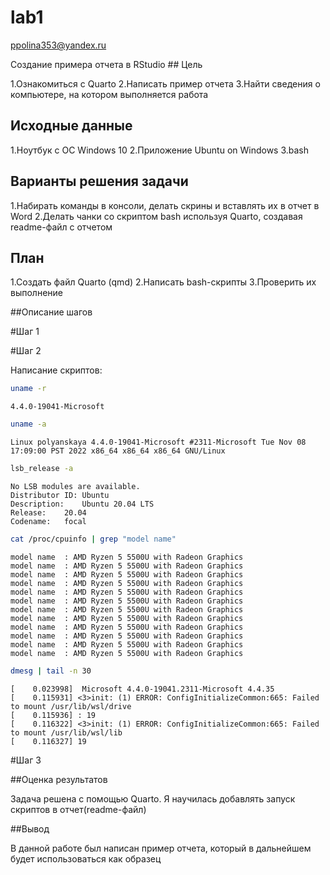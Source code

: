 lab1
================
ppolina353@yandex.ru

Создание примера отчета в RStudio \## Цель

1.Ознакомиться с Quarto 2.Написать пример отчета 3.Найти сведения о
компьютере, на котором выполняется работа

## Исходные данные

1.Ноутбук с ОС Windows 10 2.Приложение Ubuntu on Windows 3.bash

## Варианты решения задачи

1.Набирать команды в консоли, делать скрины и вставлять их в отчет в
Word 2.Делать чанки со скриптом bash используя Quarto, создавая
readme-файл с отчетом

## План

1.Создать файл Quarto (qmd) 2.Написать bash-скрипты 3.Проверить их
выполнение

##Описание шагов

#Шаг 1

#Шаг 2

Написание скриптов:

``` bash
uname -r
```

    4.4.0-19041-Microsoft

``` bash
uname -a
```

    Linux polyanskaya 4.4.0-19041-Microsoft #2311-Microsoft Tue Nov 08 17:09:00 PST 2022 x86_64 x86_64 x86_64 GNU/Linux

``` bash
lsb_release -a
```

    No LSB modules are available.
    Distributor ID: Ubuntu
    Description:    Ubuntu 20.04 LTS
    Release:    20.04
    Codename:   focal

``` bash
cat /proc/cpuinfo | grep "model name"
```

    model name  : AMD Ryzen 5 5500U with Radeon Graphics         
    model name  : AMD Ryzen 5 5500U with Radeon Graphics         
    model name  : AMD Ryzen 5 5500U with Radeon Graphics         
    model name  : AMD Ryzen 5 5500U with Radeon Graphics         
    model name  : AMD Ryzen 5 5500U with Radeon Graphics         
    model name  : AMD Ryzen 5 5500U with Radeon Graphics         
    model name  : AMD Ryzen 5 5500U with Radeon Graphics         
    model name  : AMD Ryzen 5 5500U with Radeon Graphics         
    model name  : AMD Ryzen 5 5500U with Radeon Graphics         
    model name  : AMD Ryzen 5 5500U with Radeon Graphics         
    model name  : AMD Ryzen 5 5500U with Radeon Graphics         
    model name  : AMD Ryzen 5 5500U with Radeon Graphics         

``` bash
dmesg | tail -n 30
```

    [    0.023998]  Microsoft 4.4.0-19041.2311-Microsoft 4.4.35
    [    0.115931] <3>init: (1) ERROR: ConfigInitializeCommon:665: Failed to mount /usr/lib/wsl/drive
    [    0.115936] : 19
    [    0.116322] <3>init: (1) ERROR: ConfigInitializeCommon:665: Failed to mount /usr/lib/wsl/lib
    [    0.116327] 19

#Шаг 3

##Оценка результатов

Задача решена с помощью Quarto. Я научилась добавлять запуск скриптов в
отчет(readme-файл)

##Вывод

В данной работе был написан пример отчета, который в дальнейшем будет
использоваться как образец

